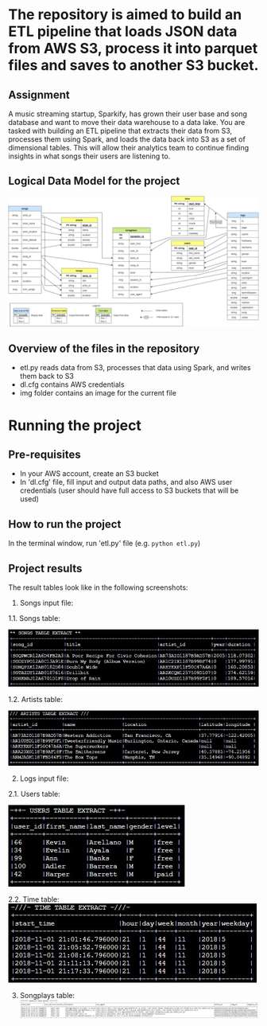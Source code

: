 # The repository is aimed to build an ETL pipeline that loads JSON data from AWS S3, process it into parquet files and saves to another S3 bucket. 

## Assignment
A music streaming startup, Sparkify, has grown their user base and song database and want to move their data warehouse to a data lake. You are tasked with building an ETL pipeline that extracts their data from S3, processes them using Spark, and loads the data back into S3 as a set of dimensional tables. This will allow their analytics team to continue finding insights in what songs their users are listening to.

## Logical Data Model for the project
![Data Model for ETL AWS Sparkify project](/img/DataLake.jpg)

## Overview of the files in the repository
- etl.py reads data from S3, processes that data using Spark, and writes them back to S3
- dl.cfg contains AWS credentials
- img folder contains an image for the current file

# Running the project
## Pre-requisites
- In your AWS account, create an S3 bucket
- In 'dl.cfg' file, fill input and output data paths, and also AWS user credentials (user should have full access to S3 buckets that will be used)

## How to run the project
In the terminal window, run 'etl.py' file (e.g. `python etl.py`)

## Project results
The result tables look like in the following screenshots:
1. Songs input file: 

1.1. Songs table:

![Songs table for ETL AWS Sparkify project](/img/1_songs_table.jpg)

1.2. Artists table:

![Artists table for ETL AWS Sparkify project](/img/2_artists_table.jpg)

2. Logs input file:

2.1. Users table:

![Users table for ETL AWS Sparkify project](/img/3_users_table.jpg)

2.2. Time table:
![Time table for ETL AWS Sparkify project](/img/4_time_table.jpg)

3. Songplays table:
![Songplays table for ETL AWS Sparkify project](/img/5_songplays_table.jpg)